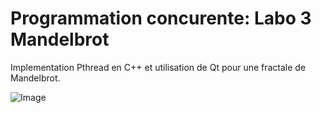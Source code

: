 
# Programmation concurente: Labo 3 Mandelbrot

Implementation Pthread en C++ et utilisation de Qt pour une fractale de Mandelbrot.

![Image](https://i.imgur.com/ufYG9X8.png)
